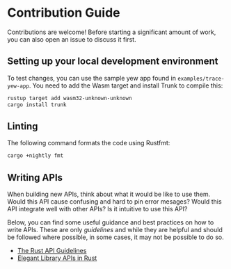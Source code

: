 # Contribution Guide

Contributions are welcome! Before starting a significant amount of work, you can also open an issue to discuss it first.

## Setting up your local development environment

To test changes, you can use the sample yew app found in `examples/trace-yew-app`. You need to add the Wasm target and install Trunk to compile this:

```bash
rustup target add wasm32-unknown-unknown
cargo install trunk
```

## Linting

The following command formats the code using Rustfmt:

```bash
cargo +nightly fmt
```

## Writing APIs

When building new APIs, think about what it would be like to use them. Would this API cause confusing and hard to pin error mesages? Would this API integrate well with other APIs? Is it intuitive to use this API?

Below, you can find some useful guidance and best practices on how to write APIs. These are only _guidelines_ and while they are helpful and should be followed where possible, in some cases, it may not be possible to do so.

- [The Rust API Guidelines](https://rust-lang.github.io/api-guidelines/)
- [Elegant Library APIs in Rust](https://deterministic.space/elegant-apis-in-rust.html)

